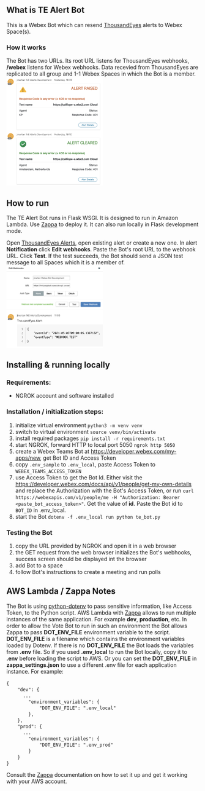 ## What is TE Alert Bot
This is a Webex Bot which can resend [ThousandEyes](https://thousandeyes.com) alerts to Webex Space(s).

### How it works
The Bot has two URLs. Its root URL listens for ThousandEyes webhooks, **/webex** listens for Webex webhooks. Data recevied from ThousandEyes are replicated to all group and 1-1 Webex Spaces in which the Bot is a member.
<img src="./images/alert_1.png" width="50%">

## How to run
The TE Alert Bot runs in Flask WSGI. It is designed to run in Amazon Lambda. Use [Zappa](https://github.com/Miserlou/Zappa) to deploy it. It can also run locally in Flask development mode.

Open [ThousandEyes Alerts](https://app.thousandeyes.com/settings/alerts), open existing alert or create a new one. In alert **Notification** click **Edit webhooks**. Paste the Bot's root URL to the webhook URL. Click **Test**. If the test succeeds, the Bot should send a JSON test message to all Spaces which it is a member of.
<img src="./images/test_2.png" width="50%">
<img src="./images/test_1.png" width="50%">

## Installing & running locally
### Requirements:
* NGROK account and software installed

### Installation / initialization steps:
1. initialize virtual environment `python3 -m venv venv`
2. switch to virtual environment `source venv/bin/activate`
3. install required packages `pip install -r requirements.txt`
4. start NGROK, forward HTTP to local port 5050 `ngrok http 5050`
5. create a Webex Teams Bot at https://developer.webex.com/my-apps/new, get Bot ID and Access Token
6. copy `.env_sample` to `.env_local`, paste Access Token to `WEBEX_TEAMS_ACCESS_TOKEN`
7. use Access Token to get the Bot Id. Either visit the https://developer.webex.com/docs/api/v1/people/get-my-own-details
and replace the Authorization with the Bot's Access Token, or run `curl https://webexapis.com/v1/people/me -H "Authorization: Bearer <paste_bot_access_token>"`. Get the value of **id**. Paste the Bot id to `BOT_ID` in .env_local.
8. start the Bot `dotenv -f .env_local run python te_bot.py`

### Testing the Bot
1. copy the URL provided by NGROK and open it in a web browser
2. the GET request from the web browser initializes the Bot's webhooks, success screen should be displayed int the browser
3. add Bot to a space
4. follow Bot's instructions to create a meeting and run polls

## AWS Lambda / Zappa Notes
The Bot is using [python-dotenv](https://pypi.org/project/python-dotenv/) to pass sensitive information, like Access Token, to the Python script. AWS Lambda with [Zappa](https://github.com/zappa/Zappa) allows to run multiple  instances of the same application. For example **dev**, **production**, etc. In order to allow the Vote Bot to run in such an environment the Bot allows Zappa to pass **DOT_ENV_FILE** environment variable to the script. **DOT_ENV_FILE** is a filename which contains the environment variables loaded by Dotenv. If there is no **DOT_ENV_FILE** the Bot loads the variables from **.env** file. So if you used **.env_local** to run the Bot locally, copy it to **.env** before loading the script to AWS. Or you can set the **DOT_ENV_FILE** in **zappa_settings.json** to use a different .env file for each application instance. For example:
```
{
    "dev": {
      ...
        "environment_variables": {
            "DOT_ENV_FILE": ".env_local"
        },
    },
    "prod": {
      ...
        "environment_variables": {
            "DOT_ENV_FILE": ".env_prod"
        }
    }
}
```
Consult the [Zappa](https://github.com/zappa/Zappa) documentation on how to set it up and get it working
with your AWS account.
